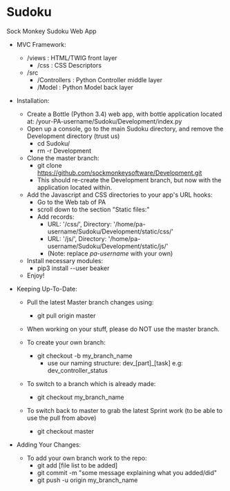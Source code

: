 # Sudoku
Sock Monkey Sudoku Web App

- MVC Framework:
	- /views : HTML/TWIG front layer
		- /css : CSS Descriptors
	- /src
		- /Controllers : Python Controller middle layer
		- /Model : Python Model back layer
- Installation:
	- Create a Bottle (Python 3.4) web app, with bottle application located at: /your-PA-username/Sudoku/Development/index.py
	- Open up a console, go to the main Sudoku directory, and remove the Development directory (trust us)
		- cd Sudoku/
		- rm -r Development
	- Clone the master branch:
		- git clone https://github.com/sockmonkeysoftware/Development.git
		- This should re-create the Development branch, but now with the application located within.
	- Add the Javascript and CSS directories to your app's URL hooks:
		- Go to the Web tab of PA
		- scroll down to the section "Static files:"
		- Add records:
			- URL: '/css/', Directory: '/home/pa-username/Sudoku/Development/static/css/'
			- URL: '/js/', Directory: '/home/pa-username/Sudoku/Development/static/js/'
			- (Note: replace _pa-username_ with your own)
	- Install necessary modules:
		- pip3 install --user beaker
	- Enjoy!

- Keeping Up-To-Date:
	- Pull the latest Master branch changes using:
		- git pull origin master
	
	- When working on your stuff, please do NOT use the master branch.
	- To create your own branch:
		- git checkout -b my_branch_name
			- use our naming structure: dev_[part]_[task] e.g: dev_controller_status
	- To switch to a branch which is already made:
		- git checkout my_branch_name
	- To switch back to master to grab the latest Sprint work (to be able to use the pull from above)
		- git checkout master

- Adding Your Changes:
	- To add your own branch work to the repo:
		- git add [file list to be added]
		- git commit -m "some message explaining what you added/did"
		- git push -u origin my_branch_name

